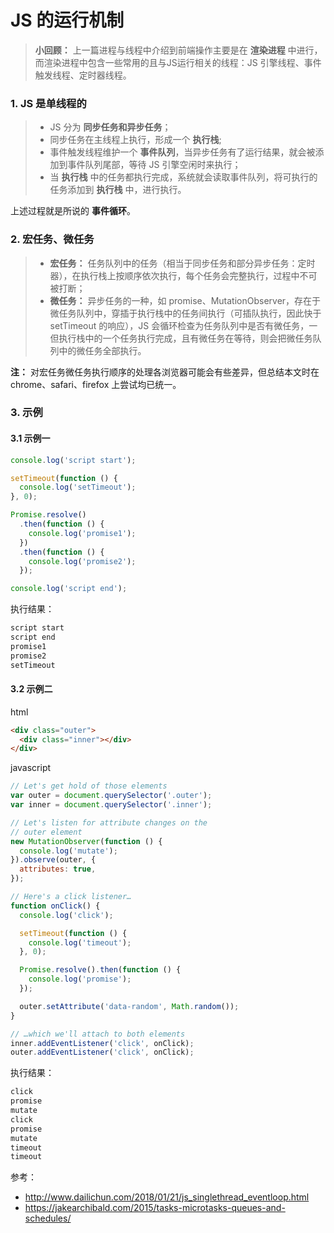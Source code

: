 # JS 的运行机制
> **小回顾：** 上一篇进程与线程中介绍到前端操作主要是在 **渲染进程** 中进行，而渲染进程中包含一些常用的且与JS运行相关的线程：JS 引擎线程、事件触发线程、定时器线程。

### 1. JS 是单线程的

> * JS 分为 **同步任务和异步任务**；
> * 同步任务在主线程上执行，形成一个 **执行栈**;
> * 事件触发线程维护一个 **事件队列**，当异步任务有了运行结果，就会被添加到事件队列尾部，等待 JS 引擎空闲时来执行；
> * 当 **执行栈** 中的任务都执行完成，系统就会读取事件队列，将可执行的任务添加到 **执行栈** 中，进行执行。

上述过程就是所说的 **事件循环**。

### 2. 宏任务、微任务
> * **宏任务：** 任务队列中的任务（相当于同步任务和部分异步任务：定时器），在执行栈上按顺序依次执行，每个任务会完整执行，过程中不可被打断；
> * **微任务：** 异步任务的一种，如 promise、MutationObserver，存在于微任务队列中，穿插于执行栈中的任务间执行（可插队执行，因此快于 setTimeout 的响应），JS 会循环检查为任务队列中是否有微任务，一但执行栈中的一个任务执行完成，且有微任务在等待，则会把微任务队列中的微任务全部执行。

**注：** 对宏任务微任务执行顺序的处理各浏览器可能会有些差异，但总结本文时在 chrome、safari、firefox 上尝试均已统一。

### 3. 示例
#### 3.1 示例一
```javascript
console.log('script start');

setTimeout(function () {
  console.log('setTimeout');
}, 0);

Promise.resolve()
  .then(function () {
    console.log('promise1');
  })
  .then(function () {
    console.log('promise2');
  });

console.log('script end');
```
执行结果：
```javascript
script start
script end
promise1
promise2
setTimeout
```

#### 3.2 示例二
html
```html
<div class="outer">
  <div class="inner"></div>
</div>
```
javascript
```javascript
// Let's get hold of those elements
var outer = document.querySelector('.outer');
var inner = document.querySelector('.inner');

// Let's listen for attribute changes on the
// outer element
new MutationObserver(function () {
  console.log('mutate');
}).observe(outer, {
  attributes: true,
});

// Here's a click listener…
function onClick() {
  console.log('click');

  setTimeout(function () {
    console.log('timeout');
  }, 0);

  Promise.resolve().then(function () {
    console.log('promise');
  });

  outer.setAttribute('data-random', Math.random());
}

// …which we'll attach to both elements
inner.addEventListener('click', onClick);
outer.addEventListener('click', onClick);
```
执行结果：
```javascript
click
promise
mutate
click
promise
mutate
timeout
timeout
```

参考：
* http://www.dailichun.com/2018/01/21/js_singlethread_eventloop.html
* https://jakearchibald.com/2015/tasks-microtasks-queues-and-schedules/




